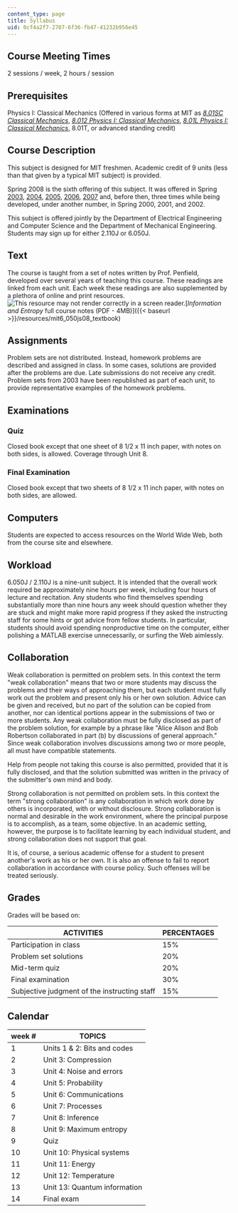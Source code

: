 ```yaml
---
content_type: page
title: Syllabus
uid: 0cf4a2f7-2707-6f36-fb47-41232b956e45
---
```


Course Meeting Times
--------------------

2 sessions / week, 2 hours / session

Prerequisites
-------------

Physics I: Classical Mechanics (Offered in various forms at MIT as _[8.01SC Classical Mechanics](/courses/8-01sc-classical-mechanics-fall-2016/)_, [_8.012 Physics I: Classical Mechanics_](/courses/8-012-physics-i-classical-mechanics-fall-2008), [_8.01L Physics I: Classical Mechanics_](/courses/8-01l-physics-i-classical-mechanics-fall-2005), 8.01T, or advanced standing credit)

Course Description
------------------

This subject is designed for MIT freshmen. Academic credit of 9 units (less than that given by a typical MIT subject) is provided.

Spring 2008 is the sixth offering of this subject. It was offered in Spring [2003](https://mtlsites.mit.edu/Courses/6.050/2003/index.html), [2004](https://mtlsites.mit.edu/Courses/6.050/2004/index.html), [2005](https://mtlsites.mit.edu/Courses/6.050/2005/index.html), [2006](https://mtlsites.mit.edu/Courses/6.050/2006/index.html), [2007](https://mtlsites.mit.edu/Courses/6.050/2007/index.html) and, before then, three times while being developed, under another number, in Spring 2000, 2001, and 2002.

This subject is offered jointly by the Department of Electrical Engineering and Computer Science and the Department of Mechanical Engineering. Students may sign up for either 2.110J or 6.050J.

Text
----

The course is taught from a set of notes written by Prof. Penfield, developed over several years of teaching this course. These readings are linked from each unit. Each week these readings are also supplemented by a plethora of online and print resources. ![This resource may not render correctly in a screen reader.](/images/inacessible.gif)[_Information and Entropy_ full course notes (PDF - 4MB)]({{< baseurl >}}/resources/mit6_050js08_textbook)

Assignments
-----------

Problem sets are not distributed. Instead, homework problems are described and assigned in class. In some cases, solutions are provided after the problems are due. Late submissions do not receive any credit. Problem sets from 2003 have been republished as part of each unit, to provide representative examples of the homework problems.

Examinations
------------

### Quiz

Closed book except that one sheet of 8 1/2 x 11 inch paper, with notes on both sides, is allowed. Coverage through Unit 8.

### Final Examination

Closed book except that two sheets of 8 1/2 x 11 inch paper, with notes on both sides, are allowed.

Computers
---------

Students are expected to access resources on the World Wide Web, both from the course site and elsewhere.

Workload
--------

6.050J / 2.110J is a nine-unit subject. It is intended that the overall work required be approximately nine hours per week, including four hours of lecture and recitation. Any students who find themselves spending substantially more than nine hours any week should question whether they are stuck and might make more rapid progress if they asked the instructing staff for some hints or got advice from fellow students. In particular, students should avoid spending nonproductive time on the computer, either polishing a MATLAB exercise unnecessarily, or surfing the Web aimlessly.

Collaboration
-------------

Weak collaboration is permitted on problem sets. In this context the term "weak collaboration" means that two or more students may discuss the problems and their ways of approaching them, but each student must fully work out the problem and present only his or her own solution. Advice can be given and received, but no part of the solution can be copied from another, nor can identical portions appear in the submissions of two or more students. Any weak collaboration must be fully disclosed as part of the problem solution, for example by a phrase like "Alice Alison and Bob Robertson collaborated in part (b) by discussions of general approach." Since weak collaboration involves discussions among two or more people, all must have compatible statements.

Help from people not taking this course is also permitted, provided that it is fully disclosed, and that the solution submitted was written in the privacy of the submitter's own mind and body.

Strong collaboration is not permitted on problem sets. In this context the term "strong collaboration" is any collaboration in which work done by others is incorporated, with or without disclosure. Strong collaboration is normal and desirable in the work environment, where the principal purpose is to accomplish, as a team, some objective. In an academic setting, however, the purpose is to facilitate learning by each individual student, and strong collaboration does not support that goal.

It is, of course, a serious academic offense for a student to present another's work as his or her own. It is also an offense to fail to report collaboration in accordance with course policy. Such offenses will be treated seriously.

Grades
------

Grades will be based on:

| ACTIVITIES | PERCENTAGES |
| --- | --- |
| Participation in class | 15% |
| Problem set solutions | 20% |
| Mid-term quiz | 20% |
| Final examination | 30% |
| Subjective judgment of the instructing staff | 15% 

Calendar
--------

| week # | TOPICS |
| --- | --- |
| 1 | Units 1 & 2: Bits and codes |
| 2 | Unit 3: Compression |
| 3 | Unit 4: Noise and errors |
| 4 | Unit 5: Probability |
| 5 | Unit 6: Communications |
| 6 | Unit 7: Processes |
| 7 | Unit 8: Inference |
| 8 | Unit 9: Maximum entropy |
| 9 | Quiz |
| 10 | Unit 10: Physical systems |
| 11 | Unit 11: Energy |
| 12 | Unit 12: Temperature |
| 13 | Unit 13: Quantum information |
| 14 | Final exam